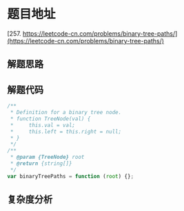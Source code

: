 # 题目地址

[257. https://leetcode-cn.com/problems/binary-tree-paths/](https://leetcode-cn.com/problems/binary-tree-paths/)

## 解题思路

## 解题代码

```js
/**
 * Definition for a binary tree node.
 * function TreeNode(val) {
 *     this.val = val;
 *     this.left = this.right = null;
 * }
 */
/**
 * @param {TreeNode} root
 * @return {string[]}
 */
var binaryTreePaths = function (root) {};
```

## 复杂度分析
